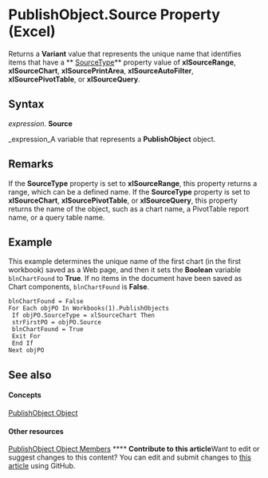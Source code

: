 
# PublishObject.Source Property (Excel)

Returns a  **Variant** value that represents the unique name that identifies items that have a ** [SourceType](4d22915d-c5a3-c06f-85dc-3c6394644cec.md)** property value of **xlSourceRange**,  **xlSourceChart**,  **xlSourcePrintArea**,  **xlSourceAutoFilter**,  **xlSourcePivotTable**, or  **xlSourceQuery**.


## Syntax

 _expression_. **Source**

 _expression_A variable that represents a  **PublishObject** object.


## Remarks

If the  **SourceType** property is set to **xlSourceRange**, this property returns a range, which can be a defined name. If the  **SourceType** property is set to **xlSourceChart**,  **xlSourcePivotTable**, or  **xlSourceQuery**, this property returns the name of the object, such as a chart name, a PivotTable report name, or a query table name.


## Example

This example determines the unique name of the first chart (in the first workbook) saved as a Web page, and then it sets the  **Boolean** variable `blnChartFound` to **True**. If no items in the document have been saved as Chart components,  `blnChartFound` is **False**.


```
blnChartFound = False 
For Each objPO In Workbooks(1).PublishObjects 
 If objPO.SourceType = xlSourceChart Then 
 strFirstPO = objPO.Source 
 blnChartFound = True 
 Exit For 
 End If 
Next objPO
```


## See also


#### Concepts


 [PublishObject Object](da719d86-b65b-3bbd-c0fc-8b3113777540.md)
#### Other resources


 [PublishObject Object Members](3091c7b1-69f2-d523-7a43-1a72837f96d6.md)
****   **Contribute to this article**Want to edit or suggest changes to this content? You can edit and submit changes to  [this article](https://github.com/jhershey00/VBA_Excel_Test/OpenXMLCon/articles/2f8ca565-91f1-9636-d0c2-f5988c176ddb.md) using GitHub.


